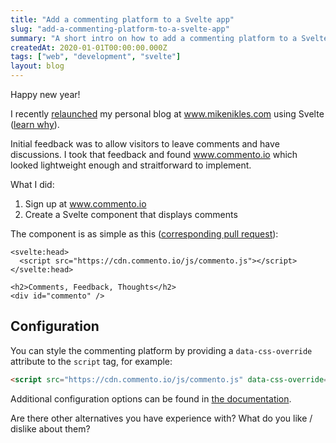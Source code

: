 ```yaml
---
title: "Add a commenting platform to a Svelte app"
slug: "add-a-commenting-platform-to-a-svelte-app"
summary: "A short intro on how to add a commenting platform to a Svelte app using commento.io."
createdAt: 2020-01-01T00:00:00.000Z
tags: ["web", "development", "svelte"]
layout: blog
---
```


<script>
  const assetsBasePath = `/blog/${slug}`;
</script>

<!-- Photo by [Art Lasovsky](https://unsplash.com/@artlasovsky?utm_source=unsplash&utm_medium=referral&utm_content=creditCopyText) on [Unsplash](https://unsplash.com/s/photos/writing?utm_source=unsplash&utm_medium=referral&utm_content=creditCopyText) -->

Happy new year!

I recently [relaunched](https://www.mikenikles.com/blog/migrating-from-medium-to-my-own-blog) my personal blog at www.mikenikles.com using Svelte ([learn why](https://www.mikenikles.com/blog/why-i-moved-from-react-to-svelte-and-why-others-will-follow)).

Initial feedback was to allow visitors to leave comments and have discussions. I took that feedback and found www.commento.io which looked lightweight enough and straitforward to implement.

What I did:

1.  Sign up at www.commento.io
2.  Create a Svelte component that displays comments

The component is as simple as this ([corresponding pull request](https://github.com/mikenikles/www-mikenikles-com/pull/4/files)):

```svelte
<svelte:head>
  <script src="https://cdn.commento.io/js/commento.js"></script>
</svelte:head>

<h2>Comments, Feedback, Thoughts</h2>
<div id="commento" />
```

## Configuration

You can style the commenting platform by providing a `data-css-override` attribute to the `script` tag, for example:

```html
<script src="https://cdn.commento.io/js/commento.js" data-css-override="http://example.com/my-custom-styling.css"></script>
```

Additional configuration options can be found in [the documentation](https://docs.commento.io/configuration/frontend/).

Are there other alternatives you have experience with? What do you like / dislike about them?